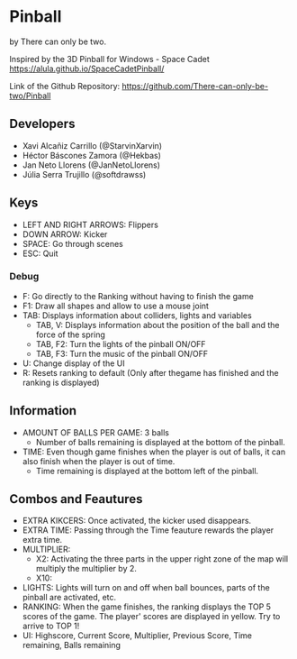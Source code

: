 # Pinball
by There can only be two.

Inspired by the 3D Pinball for Windows - Space Cadet https://alula.github.io/SpaceCadetPinball/

Link of the Github Repository: https://github.com/There-can-only-be-two/Pinball

## Developers
- Xavi Alcañiz Carrillo (@StarvinXarvin)
- Héctor Báscones Zamora (@Hekbas)
- Jan Neto Llorens (@JanNetoLlorens)
- Júlia Serra Trujillo (@softdrawss)

## Keys
- LEFT AND RIGHT ARROWS: Flippers
- DOWN ARROW: Kicker
- SPACE: Go through scenes
- ESC: Quit

### Debug
- F: Go directly to the Ranking without having to finish the game
- F1: Draw all shapes and allow to use a mouse joint
- TAB: Displays information about colliders, lights and variables 
  - TAB, V: Displays information about the position of the ball and the force of the spring
  - TAB, F2: Turn the lights of the pinball ON/OFF
  - TAB, F3: Turn the music of the pinball ON/OFF
- U: Change display of the UI
- R: Resets ranking to default (Only after thegame has finished and the ranking is displayed)

## Information
- AMOUNT OF BALLS PER GAME: 3 balls
  - Number of balls remaining is displayed at the bottom of the pinball.
- TIME: Even though game finishes when the player is out of balls, it can also finish when the player is out of time.
  - Time remaining is displayed at the bottom left of the pinball.
  
  
## Combos and Feautures
- EXTRA KIKCERS: Once activated, the kicker used disappears.
- EXTRA TIME: Passing through the Time feauture rewards the player extra time. 
- MULTIPLIER: 
  - X2: Activating the three parts in the upper right zone of the map will multiply the multiplier by 2.
  - X10: 
- LIGHTS: Lights will turn on and off when ball bounces, parts of the pinball are activated, etc.
- RANKING: When the game finishes, the ranking displays the TOP 5 scores of the game. The player' scores are displayed in yellow. Try to arrive to TOP 1!
- UI: Highscore, Current Score, Multiplier, Previous Score, Time remaining, Balls remaining
